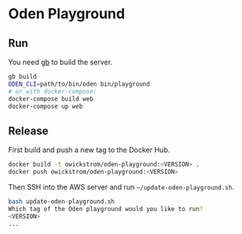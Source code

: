 # Oden Playground

## Run

You need [gb](https://getgb.io/) to build the server.

```bash
gb build
ODEN_CLI=path/to/bin/oden bin/playground
# or with docker-compose:
docker-compose build web
docker-compose up web
```

## Release

First build and push a new tag to the Docker Hub.

```bash
docker build -t owickstrom/oden-playground:<VERSION> .
docker push owickstrom/oden-playground:<VERSION>
```

Then SSH into the AWS server and run `~/update-oden-playground.sh`.

```bash
bash update-oden-playground.sh
Which tag of the Oden playground would you like to run?
<VERSION>
...
```
